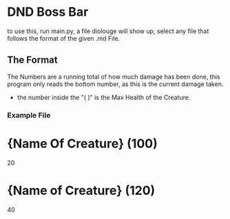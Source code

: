 # DND Boss Bar
to use this, run main.py, a file diolouge will show up, select any file that follows the format of the given .md File.

## The Format
The Numbers are a running total of how much damage has been done, this program only reads the bottom number, as this is the current damage taken.

- the number inside the "( )" is the Max Health of the Creature.

### Example File
  # {Name Of Creature} (100)
  20

  # {Name of Creature} (120)
  40
